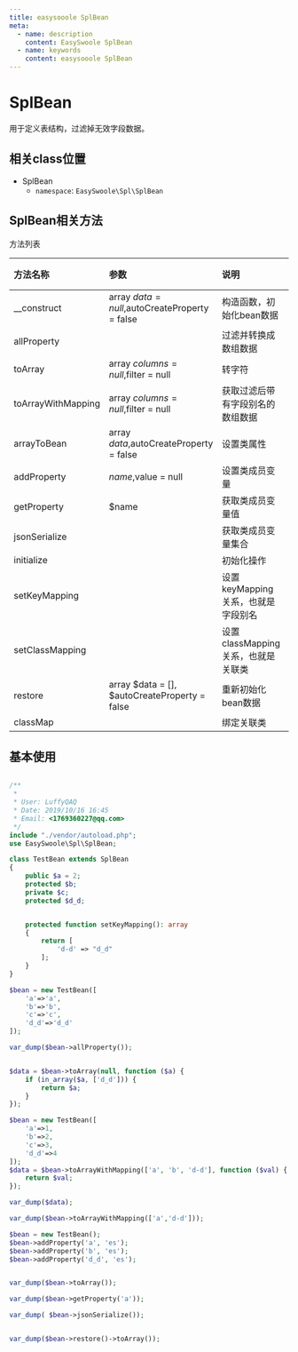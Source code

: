 ```yaml
---
title: easysooole SplBean
meta:
  - name: description
    content: EasySwoole SplBean
  - name: keywords
    content: easysooole SplBean
---
```


# SplBean

用于定义表结构，过滤掉无效字段数据。

## 相关class位置

- SplBean
    - `namespace`: `EasySwoole\Spl\SplBean`


## SplBean相关方法

方法列表

| 方法名称           | 参数                                           | 说明                               | 备注 |
| :----------------- | :--------------------------------------------- | :--------------------------------- | :--- |
| __construct        | array $data = null,$autoCreateProperty = false | 构造函数，初始化bean数据           |      |
| allProperty        |                                                | 过滤并转换成数组数据               |      |
| toArray            | array $columns = null,$filter = null           | 转字符                             |      |
| toArrayWithMapping | array $columns = null,$filter = null           | 获取过滤后带有字段别名的数组数据   |      |
| arrayToBean        | array $data,$autoCreateProperty = false        | 设置类属性                         |      |
| addProperty        | $name,$value = null                            | 设置类成员变量                     |      |
| getProperty        | $name                                          | 获取类成员变量值                   |      |
| jsonSerialize      |                                                | 获取类成员变量集合                 |      |
| initialize         |                                                | 初始化操作                         |      |
| setKeyMapping      |                                                | 设置keyMapping关系，也就是字段别名 |      |
| setClassMapping    |                                                | 设置classMapping关系，也就是关联类 |      |
| restore            | array $data = [], $autoCreateProperty = false  | 重新初始化bean数据                 |      |
| classMap           |                                                | 绑定关联类                         |      |

## 基本使用

```php

/**
 *
 * User: LuffyQAQ
 * Date: 2019/10/16 16:45
 * Email: <1769360227@qq.com>
 */
include "./vendor/autoload.php";
use EasySwoole\Spl\SplBean;

class TestBean extends SplBean
{
    public $a = 2;
    protected $b;
    private $c;
    protected $d_d;


    protected function setKeyMapping(): array
    {
        return [
            'd-d' => "d_d"
        ];
    }
}

$bean = new TestBean([
    'a'=>'a',
    'b'=>'b',
    'c'=>'c',
    'd_d'=>'d_d'
]);

var_dump($bean->allProperty());


$data = $bean->toArray(null, function ($a) {
    if (in_array($a, ['d_d'])) {
        return $a;
    }
});

$bean = new TestBean([
    'a'=>1,
    'b'=>2,
    'c'=>3,
    'd_d'=>4
]);
$data = $bean->toArrayWithMapping(['a', 'b', 'd-d'], function ($val) {
    return $val;
});

var_dump($data);

var_dump($bean->toArrayWithMapping(['a','d-d']));

$bean = new TestBean();
$bean->addProperty('a', 'es');
$bean->addProperty('b', 'es');
$bean->addProperty('d_d', 'es');


var_dump($bean->toArray());

var_dump($bean->getProperty('a'));

var_dump( $bean->jsonSerialize());


var_dump($bean->restore()->toArray());

```

